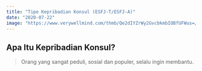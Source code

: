 ```yaml
---
title: "Tipe Kepribadian Konsul (ESFJ-T/ESFJ-A)"
date: "2020-07-22"
image: "https://www.verywellmind.com/thmb/Qe2dIYZrWy2GvcbkmbIOBfUFWus=/1500x1000/filters:no_upscale():max_bytes(150000):strip_icc()/esfj-extraverted-sensing-feeling-judging-2795983-5c2d06f1c9e77c000168f211.png"
---
```

## Apa Itu Kepribadian Konsul?
> Orang yang sangat peduli, sosial dan populer, selalu ingin membantu.